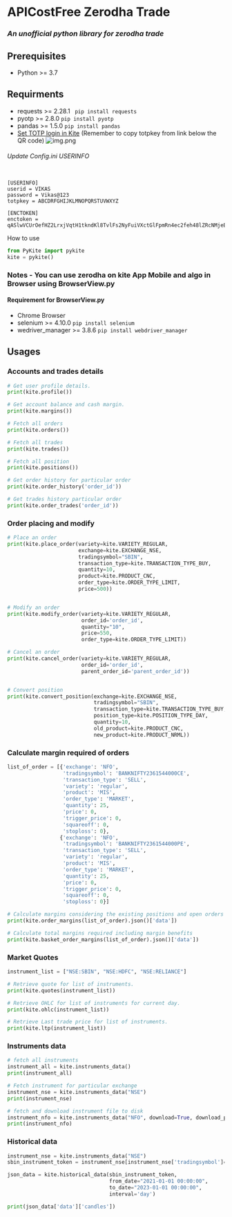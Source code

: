 # APICostFree Zerodha Trade
### _An unofficial python library for zerodha trade_

## Prerequisites
* Python >= 3.7

## Requirments
* requests >= 2.28.1  ``` pip install requests```
* pyotp >= 2.8.0      ```pip install pyotp```
* pandas >= 1.5.0     ```pip install pandas```
* [Set TOTP login in Kite](https://support.zerodha.com/category/your-zerodha-account/login-credentials/login-credentials-of-trading-platforms/articles/time-based-otp-setup) (Remember to copy totpkey from  link below the QR code)
![img.png](img.png)

###### Update Config.ini USERINFO

```editorconfig

[USERINFO]
userid = VIKAS
password = Vikas@123
totpkey = ABCDRFGHIJKLMNOPQRSTUVWXYZ

[ENCTOKEN]
enctoken = qASlwVCUrOefHZ2LrxjVqtH1tkndKl8TvlFs2NyFuiVXctGlFpmRn4ec2feh48lZRcNMjeBfvlb1TvUcMDfyKjhE6ar+qhHe3xm3zEk7TEvDWAv4Wy6Feg==
```

How to use

```python
from PyKite import pykite
kite = pykite()
```

### Notes - You can use zerodha on kite App Mobile and algo in Browser using BrowserView.py
#### Requirement for BrowserView.py
* Chrome Browser
* selenium >= 4.10.0 ```pip install selenium```
* wedriver_manager >= 3.8.6 ```pip install webdriver_manager```


## Usages

### Accounts and trades details
```python
# Get user profile details.
print(kite.profile())

# Get account balance and cash margin.
print(kite.margins())

# Fetch all orders
print(kite.orders())

# Fetch all trades
print(kite.trades())

# Fetch all position
print(kite.positions())

# Get order history for particular order
print(kite.order_history('order_id'))

# Get trades history particular order
print(kite.order_trades('order_id'))
```

### Order placing and modify
```python
# Place an order
print(kite.place_order(variety=kite.VARIETY_REGULAR, 
                       exchange=kite.EXCHANGE_NSE, 
                       tradingsymbol="SBIN", 
                       transaction_type=kite.TRANSACTION_TYPE_BUY, 
                       quantity=10, 
                       product=kite.PRODUCT_CNC, 
                       order_type=kite.ORDER_TYPE_LIMIT, 
                       price=500))


# Modify an order
print(kite.modify_order(variety=kite.VARIETY_REGULAR, 
                        order_id='order_id', 
                        quantity="10", 
                        price=550, 
                        order_type=kite.ORDER_TYPE_LIMIT))

# Cancel an order
print(kite.cancel_order(variety=kite.VARIETY_REGULAR, 
                        order_id='order_id', 
                        parent_order_id='parent_order_id'))


# Convert position
print(kite.convert_position(exchange=kite.EXCHANGE_NSE,
                            tradingsymbol="SBIN",
                            transaction_type=kite.TRANSACTION_TYPE_BUY,
                            position_type=kite.POSITION_TYPE_DAY,
                            quantity=10,
                            old_product=kite.PRODUCT_CNC,
                            new_product=kite.PRODUCT_NRML))

```

### Calculate margin required of orders

```python
list_of_order = [{'exchange': 'NFO',
                  'tradingsymbol': 'BANKNIFTY2361544000CE',
                  'transaction_type': 'SELL',
                  'variety': 'regular',
                  'product': 'MIS',
                  'order_type': 'MARKET',
                  'quantity': 25,
                  'price': 0,
                  'trigger_price': 0,
                  'squareoff': 0,
                  'stoploss': 0},
                 {'exchange': 'NFO',
                  'tradingsymbol': 'BANKNIFTY2361544000PE',
                  'transaction_type': 'SELL',
                  'variety': 'regular',
                  'product': 'MIS',
                  'order_type': 'MARKET',
                  'quantity': 25,
                  'price': 0,
                  'trigger_price': 0,
                  'squareoff': 0,
                  'stoploss': 0}]

# Calculate margins considering the existing positions and open orders
print(kite.order_margins(list_of_order).json()['data'])

# Calculate total margins required including margin benefits
print(kite.basket_order_margins(list_of_order).json()['data'])
```
### Market Quotes

```python
instrument_list = ["NSE:SBIN", "NSE:HDFC", "NSE:RELIANCE"]

# Retrieve quote for list of instruments.
print(kite.quotes(instrument_list))

# Retrieve OHLC for list of instruments for current day.
print(kite.ohlc(instrument_list))

# Retrieve Last trade price for list of instruments.
print(kite.ltp(instrument_list))
```

### Instruments data

```python
# fetch all instruments
instrument_all = kite.instruments_data()
print(instrument_all)

# Fetch instrument for particular exchange
instrument_nse = kite.instruments_data("NSE")
print(instrument_nse)

# fetch and download instrument file to disk
instrument_nfo = kite.instruments_data("NFO", download=True, download_path="./instrument_nfo.csv")
print(instrument_nfo)
```

### Historical data

```python
instrument_nse = kite.instruments_data("NSE")
sbin_instrument_token = instrument_nse[instrument_nse['tradingsymbol']=="SBIN"]['instrument_token'].iloc[0]

json_data = kite.historical_data(sbin_instrument_token, 
                                 from_date="2021-01-01 00:00:00", 
                                 to_date="2023-01-01 00:00:00", 
                                 interval='day')

print(json_data['data']['candles'])
```
